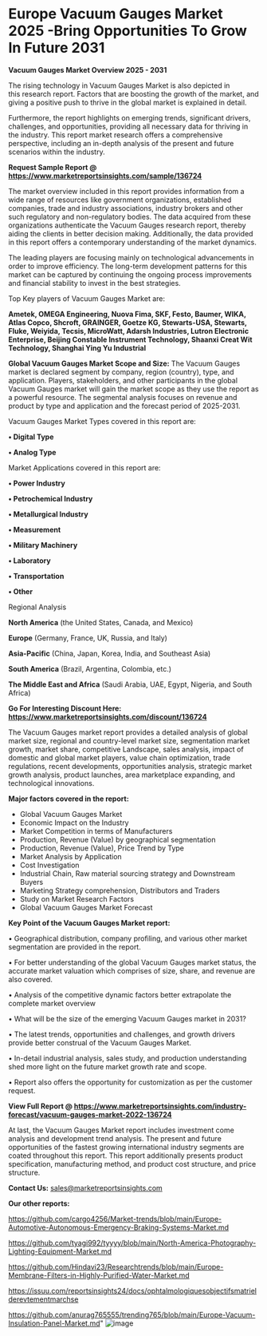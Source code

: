 # Europe Vacuum Gauges Market 2025 -Bring Opportunities To Grow In Future 2031

<Strong> Vacuum Gauges Market Overview 2025 - 2031</strong>

The rising technology in Vacuum Gauges Market is also depicted in this research report. Factors that are boosting the growth of the market, and giving a positive push to thrive in the global market is explained in detail.

Furthermore, the report highlights on emerging trends, significant drivers, challenges, and opportunities, providing all necessary data for thriving in the industry. This report market research offers a comprehensive perspective, including an in-depth analysis of the present and future scenarios within the industry.

<strong>Request Sample Report @ <a href=https://www.marketreportsinsights.com/sample/136724>https://www.marketreportsinsights.com/sample/136724</a></strong>

The market overview included in this report provides information from a wide range of resources like government organizations, established companies, trade and industry associations, industry brokers and other such regulatory and non-regulatory bodies. The data acquired from these organizations authenticate the Vacuum Gauges research report, thereby aiding the clients in better decision making. Additionally, the data provided in this report offers a contemporary understanding of the market dynamics.

The leading players are focusing mainly on technological advancements in order to improve efficiency. The long-term development patterns for this market can be captured by continuing the ongoing process improvements and financial stability to invest in the best strategies.

Top Key players of Vacuum Gauges Market are:

<strong>Ametek, OMEGA Engineering, Nuova Fima, SKF, Festo, Baumer, WIKA, Atlas Copco, Shcroft, GRAINGER, Goetze KG, Stewarts-USA, Stewarts, Fluke, Weiyida, Tecsis, MicroWatt, Adarsh Industries, Lutron Electronic Enterprise, Beijing Constable Instrument Technology, Shaanxi Creat Wit Technology, Shanghai Ying Yu Industrial</strong>

<strong><b>Global Vacuum Gauges Market Scope and Size:</b></strong>
The Vacuum Gauges market is declared segment by company, region (country), type, and application. Players, stakeholders, and other participants in the global Vacuum Gauges market will gain the market scope as they use the report as a powerful resource. The segmental analysis focuses on revenue and product by type and application and the forecast period of 2025-2031.

Vacuum Gauges Market Types covered in this report are:

<strong>• Digital Type

• Analog Type</strong>

Market Applications covered in this report are:

<strong>• Power Industry

• Petrochemical Industry

• Metallurgical Industry

• Measurement

• Military Machinery

• Laboratory

• Transportation

• Other</strong> 

Regional Analysis

<strong>North America</strong> (the United States, Canada, and Mexico)

<strong>Europe</strong> (Germany, France, UK, Russia, and Italy)

<strong>Asia-Pacific</strong> (China, Japan, Korea, India, and Southeast Asia)

<strong>South America</strong> (Brazil, Argentina, Colombia, etc.)

<strong>The Middle East and Africa</strong> (Saudi Arabia, UAE, Egypt, Nigeria, and South Africa)

<strong>Go For Interesting Discount Here: <a href=https://www.marketreportsinsights.com/discount/136724>https://www.marketreportsinsights.com/discount/136724</a></strong>

The Vacuum Gauges market report provides a detailed analysis of global market size, regional and country-level market size, segmentation market growth, market share, competitive Landscape, sales analysis, impact of domestic and global market players, value chain optimization, trade regulations, recent developments, opportunities analysis, strategic market growth analysis, product launches, area marketplace expanding, and technological innovations.

<strong><b>Major factors covered in the report:</b></strong>
<ul>
  <li>Global Vacuum Gauges Market </li>
  <li>Economic Impact on the Industry</li>
  <li>Market Competition in terms of Manufacturers</li>
  <li>Production, Revenue (Value) by geographical segmentation</li>
  <li>Production, Revenue (Value), Price Trend by Type</li>
  <li>Market Analysis by Application</li>
  <li>Cost Investigation</li>
  <li>Industrial Chain, Raw material sourcing strategy and Downstream Buyers</li>
  <li>Marketing Strategy comprehension, Distributors and Traders</li>
  <li>Study on Market Research Factors</li>
  <li>Global Vacuum Gauges Market Forecast</li>
</ul>

<strong><b>Key Point of the Vacuum Gauges Market report:</b></strong>

• Geographical distribution, company profiling, and various other market segmentation are provided in the report.

• For better understanding of the global Vacuum Gauges market status, the accurate market valuation which comprises of size, share, and revenue are also covered.

• Analysis of the competitive dynamic factors better extrapolate the complete market overview

• What will be the size of the emerging Vacuum Gauges market in 2031?

• The latest trends, opportunities and challenges, and growth drivers provide better construal of the Vacuum Gauges Market.

• In-detail industrial analysis, sales study, and production understanding shed more light on the future market growth rate and scope.

• Report also offers the opportunity for customization as per the customer request.

<strong><b>View Full Report @ <a href=https://www.marketreportsinsights.com/industry-forecast/vacuum-gauges-market-2022-136724>https://www.marketreportsinsights.com/industry-forecast/vacuum-gauges-market-2022-136724</a></b></strong>


At last, the Vacuum Gauges Market report includes investment come analysis and development trend analysis. The present and future opportunities of the fastest growing international industry segments are coated throughout this report. This report additionally presents product specification, manufacturing method, and product cost structure, and price structure.

<strong>Contact Us:</strong>
sales@marketreportsinsights.com

<strong>Our other reports:</strong>

<a href=https://github.com/cargo4256/Market-trends/blob/main/Europe-Automotive-Autonomous-Emergency-Braking-Systems-Market.md>https://github.com/cargo4256/Market-trends/blob/main/Europe-Automotive-Autonomous-Emergency-Braking-Systems-Market.md</a>

<a href=https://github.com/tyagi992/tyyyy/blob/main/North-America-Photography-Lighting-Equipment-Market.md>https://github.com/tyagi992/tyyyy/blob/main/North-America-Photography-Lighting-Equipment-Market.md</a>

<a href=https://github.com/Hindavi23/Researchtrends/blob/main/Europe-Membrane-Filters-in-Highly-Purified-Water-Market.md>https://github.com/Hindavi23/Researchtrends/blob/main/Europe-Membrane-Filters-in-Highly-Purified-Water-Market.md</a>

<a href=https://issuu.com/reportsinsights24/docs/ophtalmologiquesobjectifsmatrielderevtementmarchse>https://issuu.com/reportsinsights24/docs/ophtalmologiquesobjectifsmatrielderevtementmarchse</a>

<a href=https://github.com/anurag765555/trending765/blob/main/Europe-Vacuum-Insulation-Panel-Market.md>https://github.com/anurag765555/trending765/blob/main/Europe-Vacuum-Insulation-Panel-Market.md</a>"
![image](https://github.com/user-attachments/assets/408aca3a-cc2c-4ed4-9e5c-78df80dacab4)
